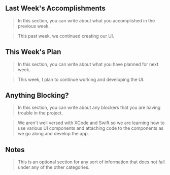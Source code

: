## Last Week's Accomplishments

> In this section, you can write about what you accomplished in the previous week.

> This past week, we continued creating our UI.

## This Week's Plan

> In this section, you can write about what you have planned for next week.

> This week, I plan to continue working and developing the UI.

## Anything Blocking?

> In this section, you can write about any blockers that you are having trouble in the project.

> We aren't well versed with XCode and Swift so we are learning how to use various UI components and attaching code to the components as we go along and develop the app.

## Notes

> This is an optional section for any sort of information that does not fall under any of the other categories.
